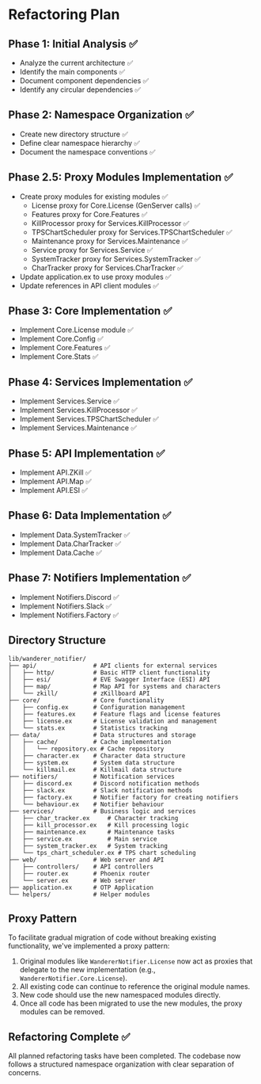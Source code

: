 # Refactoring Plan

## Phase 1: Initial Analysis ✅

- Analyze the current architecture ✅
- Identify the main components ✅
- Document component dependencies ✅
- Identify any circular dependencies ✅

## Phase 2: Namespace Organization ✅

- Create new directory structure ✅
- Define clear namespace hierarchy ✅
- Document the namespace conventions ✅

## Phase 2.5: Proxy Modules Implementation ✅

- Create proxy modules for existing modules ✅
  - License proxy for Core.License (GenServer calls) ✅
  - Features proxy for Core.Features ✅
  - KillProcessor proxy for Services.KillProcessor ✅
  - TPSChartScheduler proxy for Services.TPSChartScheduler ✅
  - Maintenance proxy for Services.Maintenance ✅
  - Service proxy for Services.Service ✅
  - SystemTracker proxy for Services.SystemTracker ✅
  - CharTracker proxy for Services.CharTracker ✅
- Update application.ex to use proxy modules ✅
- Update references in API client modules ✅

## Phase 3: Core Implementation ✅

- Implement Core.License module ✅
- Implement Core.Config ✅
- Implement Core.Features ✅
- Implement Core.Stats ✅

## Phase 4: Services Implementation ✅

- Implement Services.Service ✅
- Implement Services.KillProcessor ✅
- Implement Services.TPSChartScheduler ✅
- Implement Services.Maintenance ✅

## Phase 5: API Implementation ✅

- Implement API.ZKill ✅
- Implement API.Map ✅
- Implement API.ESI ✅

## Phase 6: Data Implementation ✅

- Implement Data.SystemTracker ✅
- Implement Data.CharTracker ✅
- Implement Data.Cache ✅

## Phase 7: Notifiers Implementation ✅

- Implement Notifiers.Discord ✅
- Implement Notifiers.Slack ✅
- Implement Notifiers.Factory ✅

## Directory Structure

```
lib/wanderer_notifier/
├── api/                # API clients for external services
│   ├── http/           # Basic HTTP client functionality 
│   ├── esi/            # EVE Swagger Interface (ESI) API
│   ├── map/            # Map API for systems and characters
│   └── zkill/          # zKillboard API
├── core/               # Core functionality
│   ├── config.ex       # Configuration management
│   ├── features.ex     # Feature flags and license features
│   ├── license.ex      # License validation and management
│   └── stats.ex        # Statistics tracking
├── data/               # Data structures and storage
│   ├── cache/          # Cache implementation
│   │   └── repository.ex # Cache repository
│   ├── character.ex    # Character data structure
│   ├── system.ex       # System data structure
│   └── killmail.ex     # Killmail data structure
├── notifiers/          # Notification services
│   ├── discord.ex      # Discord notification methods
│   ├── slack.ex        # Slack notification methods
│   ├── factory.ex      # Notifier factory for creating notifiers
│   └── behaviour.ex    # Notifier behaviour
├── services/           # Business logic and services
│   ├── char_tracker.ex     # Character tracking
│   ├── kill_processor.ex   # Kill processing logic
│   ├── maintenance.ex      # Maintenance tasks
│   ├── service.ex          # Main service
│   ├── system_tracker.ex   # System tracking
│   └── tps_chart_scheduler.ex # TPS chart scheduling
├── web/                # Web server and API
│   ├── controllers/    # API controllers
│   ├── router.ex       # Phoenix router
│   └── server.ex       # Web server
├── application.ex      # OTP Application
└── helpers/            # Helper modules
```

## Proxy Pattern

To facilitate gradual migration of code without breaking existing functionality, we've implemented a proxy pattern:

1. Original modules like `WandererNotifier.License` now act as proxies that delegate to the new implementation (e.g., `WandererNotifier.Core.License`).
2. All existing code can continue to reference the original module names.
3. New code should use the new namespaced modules directly.
4. Once all code has been migrated to use the new modules, the proxy modules can be removed.

## Refactoring Complete ✅

All planned refactoring tasks have been completed. The codebase now follows a structured namespace organization with clear separation of concerns. 